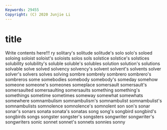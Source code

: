 ```yaml
---
Keywords: 29455
Copyright: (C) 2020 Junjie Li
---
```


# title

Write contents here!!!
ry
solitary's 
solitude 
solitude's 
solo 
solo's 
soloed 
soloing 
soloist 
soloist's 
soloists
solos 
sols 
solstice 
solstice's 
solstices 
solubility 
solubility's 
soluble 
soluble's 
solubles
solution 
solution's 
solutions 
solvable 
solve 
solved 
solvency 
solvency's 
solvent 
solvent's
solvents 
solver 
solver's 
solvers 
solves 
solving 
sombre 
sombrely 
sombrero 
sombrero's
sombreros 
some 
somebodies 
somebody 
somebody's 
someday 
somehow 
someone 
someone's 
someones
someplace 
somersault 
somersault's 
somersaulted 
somersaulting 
somersaults 
something 
something's 
somethings 
sometime
sometimes 
someway 
somewhat 
somewhats 
somewhere 
somnambulism 
somnambulism's 
somnambulist 
somnambulist's 
somnambulists
somnolence 
somnolence's 
somnolent 
son 
son's 
sonar 
sonar's 
sonars 
sonata 
sonata's
sonatas 
song 
song's 
songbird 
songbird's 
songbirds 
songs 
songster 
songster's 
songsters
songwriter 
songwriter's 
songwriters 
sonic 
sonnet 
sonnet's 
sonnets 
sonnies 
sonny 
